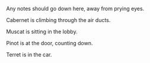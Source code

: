 Any notes should go down here, away from prying eyes.

Cabernet is climbing through the air ducts.

Muscat is sitting in the lobby.

Pinot is at the door, counting down.

Terret is in the car.